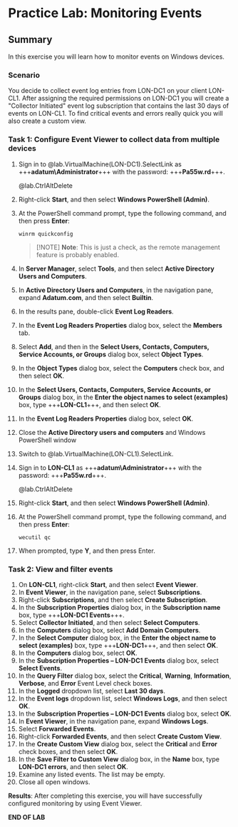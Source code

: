 # Practice Lab: Monitoring Events

## Summary

In this exercise you will learn how to monitor events on Windows devices.

### Scenario
You decide to collect event log entries from LON-DC1 on your client LON-CL1. After assigning the required permissions on LON-DC1 you will create a "Collector Initiated" event log subscription that contains the last 30 days of events on LON-CL1. To find critical events and errors really quick you will also create a custom view. 


### Task 1: Configure Event Viewer to collect data from multiple devices
1.  Sign in to @lab.VirtualMachine(LON-DC1).SelectLink as +++**adatum\\Administrator**+++ with the password: +++**Pa55w.rd**+++.

    @lab.CtrlAltDelete

2.  Right-click **Start**, and then select **Windows PowerShell (Admin)**.
3.  At the PowerShell command prompt, type the following command, and then press **Enter**:

    ```
    winrm quickconfig
    ```

    >[!NOTE] **Note**: This is just a check, as the remote management feature is probably enabled.

4.  In **Server Manager**, select **Tools**, and then select **Active Directory
    Users and Computers**.
5.  In **Active Directory Users and Computers**, in the navigation pane, expand
    **Adatum.com**, and then select **Builtin**.
6.  In the results pane, double-click **Event Log Readers**.
7.  In the **Event Log Readers Properties** dialog box, select the **Members** tab.
8.  Select **Add**, and then in the **Select Users, Contacts, Computers, Service
    Accounts, or Groups** dialog box, select **Object Types**.
9.  In the **Object Types** dialog box, select the **Computers** check box, and
    then select **OK**.
10. In the **Select Users, Contacts, Computers, Service Accounts, or Groups**
    dialog box, in the **Enter the object names to select (examples)** box, type
    +++**LON-CL1**+++, and then select **OK**.
11. In the **Event Log Readers Properties** dialog box, select **OK**.
12. Close the **Active Directory users and computers** and Windows PowerShell window
13. Switch to @lab.VirtualMachine(LON-CL1).SelectLink.
14. Sign in to **LON-CL1** as +++**adatum\\Administrator**+++ with the password: +++**Pa55w.rd**+++.

    @lab.CtrlAltDelete

15. Right-click **Start**, and then select **Windows PowerShell (Admin)**.
16. At the PowerShell command prompt, type the following command, and then press **Enter**:

    ```
    wecutil qc
    ```

17. When prompted, type **Y**, and then press Enter.

### Task 2: View and filter events 
1.  On **LON-CL1**, right-click **Start**, and then select **Event Viewer**.
2.  In **Event Viewer**, in the navigation pane, select **Subscriptions**.
3.  Right-click **Subscriptions**, and then select **Create Subscription**.
4.  In the **Subscription Properties** dialog box, in the **Subscription name**
    box, type +++**LON-DC1 Events**+++.
5.  Select **Collector Initiated**, and then select **Select Computers**.
6.  In the **Computers** dialog box, select **Add Domain Computers**.
7.  In the **Select Computer** dialog box, in the **Enter the object name to
    select (examples)** box, type +++**LON-DC1**+++, and then select **OK**.
8.  In the **Computers** dialog box, select **OK**.
9.  In the **Subscription Properties – LON-DC1 Events** dialog box, select
    **Select Events**.
10. In the **Query Filter** dialog box, select the **Critical**, **Warning**,
    **Information**, **Verbose**, and **Error** Event Level check boxes.
11. In the **Logged** dropdown list, select **Last 30 days**.
12. In the **Event logs** dropdown list, select **Windows Logs**, and then select **OK**.
13. In the **Subscription Properties – LON-DC1 Events** dialog box, select
    **OK**.
14. In **Event Viewer**, in the navigation pane, expand **Windows Logs**.
15. Select **Forwarded Events**.
16. Right-click **Forwarded Events**, and then select **Create Custom View**.
17. In the **Create Custom View** dialog box, select the **Critical** and
    **Error** check boxes, and then select **OK**.
18. In the **Save Filter to Custom View** dialog box, in the **Name** box, type
    **LON-DC1 errors**, and then select **OK**.
19. Examine any listed events. The list may be empty.
20. Close all open windows.

**Results**: After completing this exercise, you will have successfully configured monitoring by using Event Viewer.

**END OF LAB**
